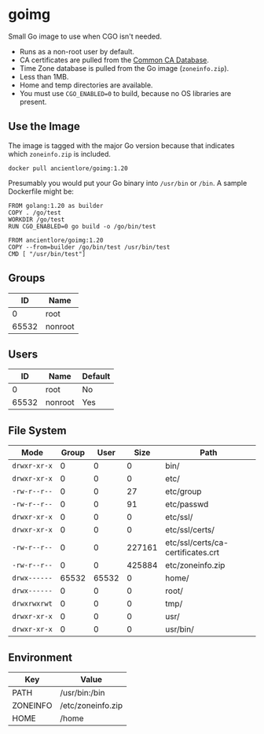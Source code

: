 # goimg

Small Go image to use when CGO isn't needed.

* Runs as a non-root user by default.
* CA certificates are pulled from the [Common CA Database](https://www.ccadb.org/).
* Time Zone database is pulled from the Go image (`zoneinfo.zip`).
* Less than 1MB.
* Home and temp directories are available.
* You must use `CGO_ENABLED=0` to build, because no OS libraries are present.

## Use the Image

The image is tagged with the major Go version because that indicates which `zoneinfo.zip` is included.

    docker pull ancientlore/goimg:1.20

Presumably you would put your Go binary into `/usr/bin` or `/bin`. A sample Dockerfile might be:

    FROM golang:1.20 as builder
    COPY . /go/test
    WORKDIR /go/test
    RUN CGO_ENABLED=0 go build -o /go/bin/test

    FROM ancientlore/goimg:1.20
    COPY --from=builder /go/bin/test /usr/bin/test
    CMD [ "/usr/bin/test"]

## Groups

| ID    | Name    |
|-------|---------|
| 0     | root    |
| 65532 | nonroot |

## Users

| ID    | Name    | Default |
|-------|---------|---------|
| 0     | root    | No      |
| 65532 | nonroot | Yes     |

## File System

| Mode         | Group | User  | Size   | Path                              |
|--------------|-------|-------|--------|-----------------------------------|
| `drwxr-xr-x` | 0     | 0     |      0 | bin/                              |
| `drwxr-xr-x` | 0     | 0     |      0 | etc/                              |
| `-rw-r--r--` | 0     | 0     |     27 | etc/group                         |
| `-rw-r--r--` | 0     | 0     |     91 | etc/passwd                        |
| `drwxr-xr-x` | 0     | 0     |      0 | etc/ssl/                          |
| `drwxr-xr-x` | 0     | 0     |      0 | etc/ssl/certs/                    |
| `-rw-r--r--` | 0     | 0     | 227161 | etc/ssl/certs/ca-certificates.crt |
| `-rw-r--r--` | 0     | 0     | 425884 | etc/zoneinfo.zip                  |
| `drwx------` | 65532 | 65532 |      0 | home/                             |
| `drwx------` | 0     | 0     |      0 | root/                             |
| `drwxrwxrwt` | 0     | 0     |      0 | tmp/                              |
| `drwxr-xr-x` | 0     | 0     |      0 | usr/                              |
| `drwxr-xr-x` | 0     | 0     |      0 | usr/bin/                          |

## Environment

| Key      | Value             |
|----------|-------------------|
| PATH     | /usr/bin:/bin     |
| ZONEINFO | /etc/zoneinfo.zip |
| HOME     | /home             |
